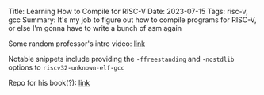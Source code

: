 Title: Learning How to Compile for RISC-V
Date: 2023-07-15
Tags: risc-v, gcc
Summary: It's my job to figure out how to compile programs for RISC-V, or else I'm gonna have to write a bunch of asm again

Some random professor's intro video: [link](https://www.youtube.com/watch?v=ODn7vnWOptM)

Notable snippets include providing the `-ffreestanding` and `-nostdlib` options to `riscv32-unknown-elf-gcc`

Repo for his book(?): [link](https://github.com/johnwinans/rvalp)

